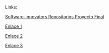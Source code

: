 Links:

[Software-innovators Repositorios Proyecto Final](https://github.com/Software-Innovators-ITAM)

[Enlace 1](https://software-innovators-itam.github.io/)

[Enlace 2](https://github.com/Software-Innovators-ITAM/Software-Innovators-ITAM.github.io)

[Enlace 3](https://github.com/Software-Innovators-ITAM/Software-Innovators-ITAM-back)
